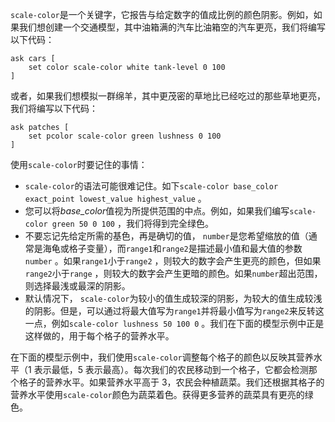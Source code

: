 `scale-color`是一个关键字，它报告与给定数字的值成比例的颜色阴影。例如，如果我们想创建一个交通模型，其中油箱满的汽车比油箱空的汽车更亮，我们将编写以下代码：



```
ask cars [
	set color scale-color white tank-level 0 100
]
```


或者，如果我们想模拟一群绵羊，其中更茂密的草地比已经吃过的那些草地更亮，我们将编写以下代码：



```
ask patches [
	set pcolor scale-color green lushness 0 100
]
```


使用`scale-color`时要记住的事情：

- `scale-color`的语法可能很难记住。如下`scale-color base_color exact_point lowest_value highest_value` 。
- 您可以将*base\_color*值视为所提供范围的中点。例如，如果我们编写`scale-color green 50 0 100` ，我们将得到完全绿色。
- 不要忘记先给定所需的基色，再是确切的值， `number`是您希望缩放的值（通常是海龟或格子变量），而`range1`和`range2`是描述最小值和最大值的参数`number` 。如果`range1`小于`range2` ，则较大的数字会产生更亮的颜色，但如果`range2`小于`range` ，则较大的数字会产生更暗的颜色。如果`number`超出范围，则选择最浅或最深的阴影。
- 默认情况下， `scale-color`为较小的值生成较深的阴影，为较大的值生成较浅的阴影。但是，可以通过将最大值写为`range1`并将最小值写为`range2`来反转这一点，例如`scale-color lushness 50 100 0` 。我们在下面的模型示例中正是这样做的，用于每个格子的营养水平。


在下面的模型示例中，我们使用`scale-color`调整每个格子的颜色以反映其营养水平（1 表示最低，5 表示最高）。每次我们的农民移动到一个格子，它都会检测那个格子的营养水平。如果营养水平高于 3，农民会种植蔬菜。我们还根据其格子的营养水平使用`scale-color`颜色为蔬菜着色。获得更多营养的蔬菜具有更亮的绿色。

